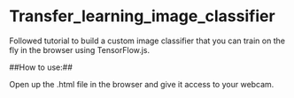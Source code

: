 # Transfer_learning_image_classifier
Followed tutorial to build a custom image classifier that you can train on the fly in the browser using TensorFlow.js.

##How to use:##

Open up the .html file in the browser and give it access to your webcam.
